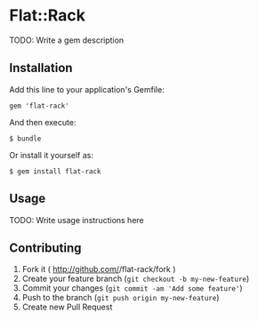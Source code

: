 # Flat::Rack

TODO: Write a gem description

## Installation

Add this line to your application's Gemfile:

    gem 'flat-rack'

And then execute:

    $ bundle

Or install it yourself as:

    $ gem install flat-rack

## Usage

TODO: Write usage instructions here

## Contributing

1. Fork it ( http://github.com/<my-github-username>/flat-rack/fork )
2. Create your feature branch (`git checkout -b my-new-feature`)
3. Commit your changes (`git commit -am 'Add some feature'`)
4. Push to the branch (`git push origin my-new-feature`)
5. Create new Pull Request
